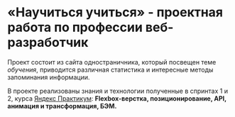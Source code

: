 # «Научиться учиться» - проектная работа по профессии веб-разработчик

Проект состоит из сайта одностраничника, который посвещен теме *обучения*, приводится различная статистика и интересные методы запоминания информации.

В проекте реализованы знания и технологии полученные в спринтах 1 и 2, курса [Яндекс Практикум](https://praktikum.yandex.ru "Яндекс Практикум"):
**Flexbox-верстка, позиционирование, API, анимация и трансформация, БЭМ.**
